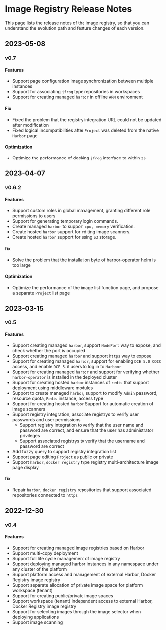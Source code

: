 # Image Registry Release Notes

This page lists the release notes of the image registry, so that you can understand the evolution path and feature changes of each version.

## 2023-05-08

### v0.7

#### Features

- Support page configuration image synchronization between multiple instances
- Support for associating `jfrog` type repositories in workspaces
- Support for creating managed `harbor` in offline `ARM` environment

#### Fix

- Fixed the problem that the registry integration URL could not be updated after modification
- Fixed logical incompatibilities after `Project` was deleted from the native `Harbor` page

#### Optimization

- Optimize the performance of docking `jfrog` interface to within `2s`

## 2023-04-07

### v0.6.2

#### Features

- Support custom roles in global management, granting different role permissions to users
- Support for generating temporary login commands.
- Create managed `harbor` to support `cpu, memory` verification.
- Create hosted `harbor` support for editing image scanners.
- Create hosted `harbor` support for using `S3` storage.

#### fix

- Solve the problem that the installation byte of harbor-operator helm is too large

#### Optimization

- Optimize the performance of the image list function page, and propose a separate `Project` list page

## 2023-03-15

### v0.5

#### Features

- Support creating managed `harbor`, support `NodePort` way to expose, and check whether the port is occupied
- Support creating managed `harbor` and support `https` way to expose
- Support for creating managed `harbor`, support for enabling `DCE 5.0 ODIC` access, and enable `DCE 5.0` users to log in to `Harboor`
- Support for creating managed `harbor` and support for verifying whether `harbor-operator` is installed in the deployed cluster
- Support for creating hosted `harbor` instances of `redis` that support deployment using middleware modules
- Support to create managed `harbor`, support to modify `Admin` password, resource quota, `Redis` instance, access type
- Support for creating hosted `harbor` Support for automatic creation of image scanners
- Support registry integration, associate registrys to verify user passwords and user permissions
     - Support registry integration to verify that the user name and password are correct, and ensure that the user has administrator privileges
     - Support associated registrys to verify that the username and password are correct
- Add fuzzy query to support registry integration list
- Support page editing `Project` as public or private
- Support `harbor`, `docker registry` type registry multi-architecture image page display


#### fix

- Repair `harbor`, `docker registry` repositories that support associated repositories connected to `https`

## 2022-12-30

### v0.4

#### Features

- Support for creating managed image registries based on Harbor
- Support multi-copy deployment
- Support full life cycle management of image registry
- Support deploying managed harbor instances in any namespace under any cluster of the platform
- Support platform access and management of external Harbor, Docker Registry image registry
- Support separate allocation of private image space for platform workspace (tenant)
- Support for creating public/private image spaces
- Support workspace (tenant) independent access to external Harbor, Docker Registry image registry
- Support for selecting images through the image selector when deploying applications
- Support image scanning
